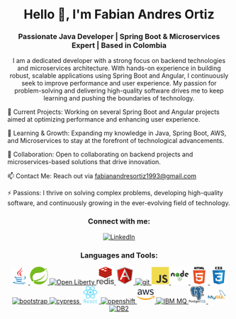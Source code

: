 

<h1 align="center">Hello 👋, I'm Fabian Andres Ortiz</h1> <h3 align="center">Passionate Java Developer | Spring Boot & Microservices Expert | Based in Colombia</h3> <p align="center"> I am a dedicated developer with a strong focus on backend technologies and microservices architecture. With hands-on experience in building robust, scalable applications using Spring Boot and Angular, I continuously seek to improve performance and user experience. My passion for problem-solving and delivering high-quality software drives me to keep learning and pushing the boundaries of technology. </p>
🔭 Current Projects: Working on several Spring Boot and Angular projects aimed at optimizing performance and enhancing user experience.

🌱 Learning & Growth: Expanding my knowledge in Java, Spring Boot, AWS, and Microservices to stay at the forefront of technological advancements.

👯 Collaboration: Open to collaborating on backend projects and microservices-based solutions that drive innovation.

📫 Contact Me: Reach out via fabianandresortiz1993@gmail.com

⚡ Passions: I thrive on solving complex problems, developing high-quality software, and continuously growing in the ever-evolving field of technology.




<h3 align="center">Connect with me:</h3>
<div align="center">

[![LinkedIn](https://img.shields.io/badge/LinkedIn-0077B5?style=for-the-badge&logo=linkedin&logoColor=white)](https://www.linkedin.com/in/fabian-andres-ortiz-valiente-26b130127/)


</div>


<h3 align="center">Languages and Tools:</h3>

<p align="center"> 
  <a href="https://www.java.com" target="_blank"> 
    <img src="https://raw.githubusercontent.com/devicons/devicon/master/icons/java/java-original.svg" alt="java" width="40" height="40"/> 
  </a>
  <a href="https://spring.io/projects/spring-boot" target="_blank"> 
    <img src="https://raw.githubusercontent.com/devicons/devicon/master/icons/spring/spring-original.svg" alt="spring boot" width="40" height="40"/> 
  </a> 
<a href="https://openliberty.io/" target="_blank"> 
  <img src="https://openliberty.io/img/twitter_card.jpg" alt="Open Liberty" width="40" height="40"/> 
</a>


  <a href="https://redis.io/" target="_blank"> 
    <img src="https://raw.githubusercontent.com/devicons/devicon/master/icons/redis/redis-original-wordmark.svg" alt="redis" width="40" height="40"/> 
  </a>
  <a href="https://angular.io/" target="_blank"> 
    <img src="https://raw.githubusercontent.com/devicons/devicon/master/icons/angularjs/angularjs-original.svg" alt="angular" width="40" height="40"/> 
  </a> 
  <a href="https://git-scm.com/" target="_blank"> 
    <img src="https://www.vectorlogo.zone/logos/git-scm/git-scm-icon.svg" alt="git" width="40" height="40"/> 
  </a>
  <a href="https://developer.mozilla.org/en-US/docs/Web/JavaScript" target="_blank"> 
    <img src="https://raw.githubusercontent.com/devicons/devicon/master/icons/javascript/javascript-original.svg" alt="javascript" width="40" height="40"/> 
  </a> 
  <a href="https://nodejs.org/" target="_blank"> 
    <img src="https://raw.githubusercontent.com/devicons/devicon/master/icons/nodejs/nodejs-original-wordmark.svg" alt="node.js" width="40" height="40"/> 
  </a>
  <a href="https://www.w3.org/html/" target="_blank"> 
    <img src="https://raw.githubusercontent.com/devicons/devicon/master/icons/html5/html5-original-wordmark.svg" alt="html5" width="40" height="40"/> 
  </a>
  <a href="https://www.w3schools.com/css/" target="_blank"> 
    <img src="https://raw.githubusercontent.com/devicons/devicon/master/icons/css3/css3-original-wordmark.svg" alt="css3" width="40" height="40"/> 
  </a>
  <a href="https://getbootstrap.com/" target="_blank"> 
    <img src="https://upload.wikimedia.org/wikipedia/commons/thumb/b/b2/Bootstrap_logo.svg/800px-Bootstrap_logo.svg.png" alt="bootstrap" width="40" height="40"/> 
  </a> 
  <a href="https://www.cypress.io/" target="_blank"> 
    <img src="https://avatars.githubusercontent.com/u/8908513?s=200&v=4" alt="cypress" width="40" height="40"/>
  </a> 
  <a href="https://reactjs.org/" target="_blank"> 
    <img src="https://raw.githubusercontent.com/devicons/devicon/master/icons/react/react-original-wordmark.svg" alt="react" width="40" height="40"/> 
  </a>
  <a href="https://www.openshift.com/" target="_blank"> 
    <img src="https://www.vectorlogo.zone/logos/openshift/openshift-icon.svg" alt="openshift" width="40" height="40"/> 
  </a>
  <a href="https://aws.amazon.com/" target="_blank"> 
    <img src="https://raw.githubusercontent.com/devicons/devicon/master/icons/amazonwebservices/amazonwebservices-original-wordmark.svg" alt="AWS" width="40" height="40"/> 
  </a> 
  <a href="https://www.ibm.com/products/mq" target="_blank"> 
    <img src="https://media.licdn.com/dms/image/C4D12AQEVn0_WIaZ-IQ/article-cover_image-shrink_720_1280/0/1593766791164?e=2147483647&v=beta&t=gMWwLb5pM_RRpGOFB0fBOKVshUwBT7OT8wgW5hK7gTk" alt="IBM MQ" width="40" height="40"/>
  </a>

  <a href="https://www.postgresql.org/" target="_blank"> 
    <img src="https://raw.githubusercontent.com/devicons/devicon/master/icons/postgresql/postgresql-original-wordmark.svg" alt="postgresql" width="40" height="40"/> 
  </a>
  <a href="https://www.mysql.com/" target="_blank"> 
    <img src="https://raw.githubusercontent.com/devicons/devicon/master/icons/mysql/mysql-original-wordmark.svg" alt="mysql" width="40" height="40"/> 
  </a> 
<a href="https://www.ibm.com/products/db2" target="_blank"> 
  <img src="https://www.bacula.lat/wp-content/uploads/2019/05/db2logo.png" alt="DB2" width="40" height="40"/> 
</a>

</p>

